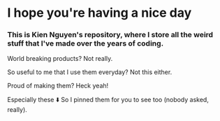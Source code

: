 # I hope you're having a nice day
### This is Kien Nguyen's repository, where I store all the weird stuff that I've made over the years of coding.

World breaking products? Not really.

So useful to me that I use them everyday? Not this either.

Proud of making them? Heck yeah!

Especially these ⬇️ So I pinned them for you to see too (nobody asked, really).
